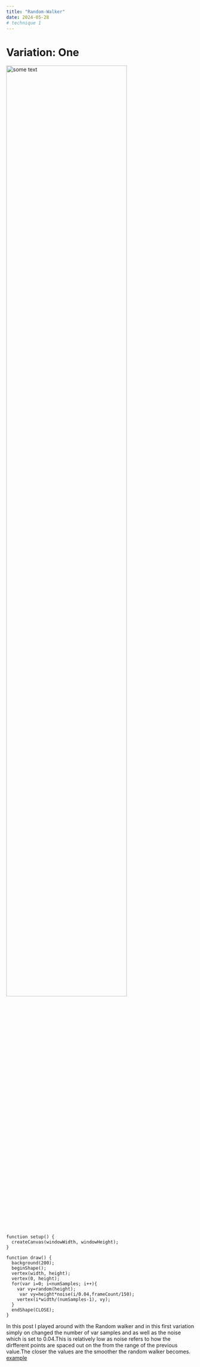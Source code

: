 ```yaml
---
title: "Random-Walker"
date: 2024-05-28
# technique 1
---
```

# Variation: One

<img src="/My-Coding-Blog/images/RandomW.variation1.png" alt="some text" width="80%">


```
function setup() {
  createCanvas(windowWidth, windowHeight);
}

function draw() {
  background(200);
  beginShape();
  vertex(width, height);
  vertex(0, height);
  for(var i=0; i<numSamples; i++){
    var vy=random(height);
     var vy=height*noise(i/0.04,frameCount/150);
    vertex(i*width/(numSamples-1), vy);
  }
  endShape(CLOSE);
}

```

In this post I played around with the Random walker and in this first variation simply on changed the number of var samples and as well as the noise which is set to 0.04.This is relatively low as noise refers to how the dirfferent points are spaced out on the from the range of the previous value.The closer the values are the smoother the random walker becomes.
[example](/My-Coding-Blog/codeExperiments/BasicVariation/index.html)
